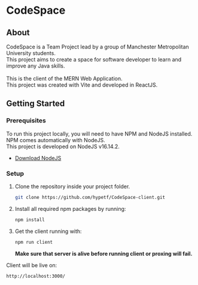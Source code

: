 # CodeSpace

## About
CodeSpace is a Team Project lead by a group of Manchester Metropolitan University students.<br/>
This project aims to create a space for software developer to learn and improve any Java skills.
<br/><br/>
This is the client of the MERN Web Application.<br/>
This project was created with Vite and developed in ReactJS.

<!-- GETTING STARTED -->
## Getting Started

### Prerequisites
To run this project locally, you will need to have NPM and NodeJS installed.<br/>
NPM comes automatically with NodeJS.<br/>
This project is developed on NodeJS v16.14.2.<br/>

* [Download NodeJS](https://nodejs.org/en/download/)

### Setup

1. Clone the repository inside your project folder.
   ```sh
   git clone https://github.com/hypetf/CodeSpace-client.git
   ```
2. Install all required npm packages by running:
   ```sh
   npm install
   ```
3. Get the client running with:
   ```sh
   npm run client
   ```
   <b>Make sure that server is alive before running client or proxing will fail.</b>

Client will be live on:
   ```sh
   http://localhost:3000/
   ```
